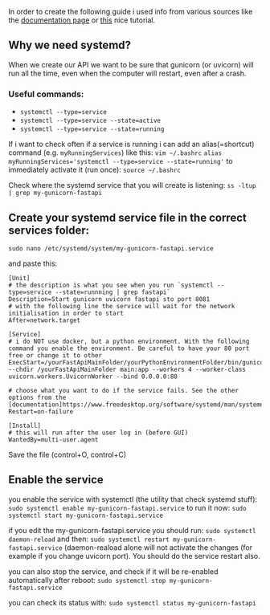 In order to create the following guide i used info from various sources like the [documentation page](https://www.freedesktop.org/software/systemd/man/systemd.service.html)
or [this](http://www.learningaboutelectronics.com/Articles/How-to-create-a-gunicorn-service-file-in-linux.php) nice tutorial. 

## Why we need systemd? 
When we create our API we want to be sure that gunicorn (or uvicorn) will run all the time, even when the computer will restart, even after a crash.
### Useful commands:
* `systemctl --type=service`
* `systemctl --type=service --state=active`
* `systemctl --type=service --state=running`

If i want to check often if a service is running i can add an alias(=shortcut) command (e.g. `myRunningServices`) like this:
`vim ~/.bashrc`
`alias myRunningServices='systemctl --type=service --state=running'`
to immediately activate it (run once):
`source ~/.bashrc`

Check where the systemd service that you will create is listening:
`ss -ltup | grep my-gunicorn-fastapi`

## Create your systemd service file in the correct services folder:

`sudo nano /etc/systemd/system/my-gunicorn-fastapi.service`

and paste this:
```
[Unit]
# the description is what you see when you run `systemctl --type=service --state=runnning | grep fastapi`
Description=Start gunicorn uvicorn fastapi sto port 8081
# with the following line the service will wait for the network initialisation in order to start
After=network.target

[Service]
# i do NOT use docker, but a python environment. With the following command you enable the environment. Be careful to have your 80 port free or change it to other
ExecStart=/yourFastApiMainFolder/yourPythonEnvironmentFolder/bin/gunicorn --chdir /yourFastApiMainFolder main:app --workers 4 --worker-class uvicorn.workers.UvicornWorker --bind 0.0.0.0:80

# choose what you want to do if the service fails. See the other options from the [documentation]https://www.freedesktop.org/software/systemd/man/systemd.service.html) 
Restart=on-failure 

[Install]
# this will run after the user log in (before GUI)
WantedBy=multi-user.agent 
```

Save the file (control+O, control+C)

## Enable the service

you enable the service with systemctl (the utility that check systemd stuff):
`sudo systemctl enable my-gunicorn-fastapi.service`
to run it now:
`sudo systemctl start my-gunicorn-fastapi.service`

if you edit the my-gunicorn-fastapi.service you should run:
`sudo systemctl daemon-reload`
and then:
`sudo systemctl restart my-gunicorn-fastapi.service`
(daemon-reaload alone will not activate the changes (for example if you change uvicorn port). You should do the service restart also.

you can also stop the service, and check if it will be re-enabled automatically after reboot:
`sudo systemctl stop my-gunicorn-fastapi.service`

you can check its status with:
`sudo systemctl status my-gunicorn-fastapi`
